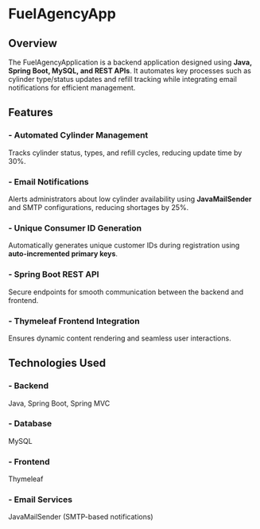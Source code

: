 # FuelAgencyApp
## Overview
The FuelAgencyApplication is a backend application designed using **Java, Spring Boot, MySQL, and REST APIs**. It automates key processes such as cylinder type/status updates and refill tracking while integrating email notifications for efficient management.

## Features
### - Automated Cylinder Management
Tracks cylinder status, types, and refill cycles, reducing update time by 30%.
### - Email Notifications
Alerts administrators about low cylinder availability using **JavaMailSender** and SMTP configurations, reducing shortages by 25%.
### - Unique Consumer ID Generation
Automatically generates unique customer IDs during registration using **auto-incremented primary keys**.
### - Spring Boot REST API
Secure endpoints for smooth communication between the backend and frontend.
### - Thymeleaf Frontend Integration
Ensures dynamic content rendering and seamless user interactions.

## Technologies Used
### - Backend
Java, Spring Boot, Spring MVC
### - Database
MySQL
### - Frontend
Thymeleaf
### - Email Services
JavaMailSender (SMTP-based notifications)
